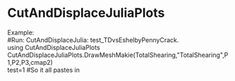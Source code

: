 # CutAndDisplaceJuliaPlots


Example:  
#Run: CutAndDisplaceJulia: test_TDvsEshelbyPennyCrack.  
using CutAndDisplaceJuliaPlots  
CutAndDisplaceJuliaPlots.DrawMeshMakie(TotalShearing,"TotalShearing",P1,P2,P3,cmap2)  
test=1 #So it all pastes in  
